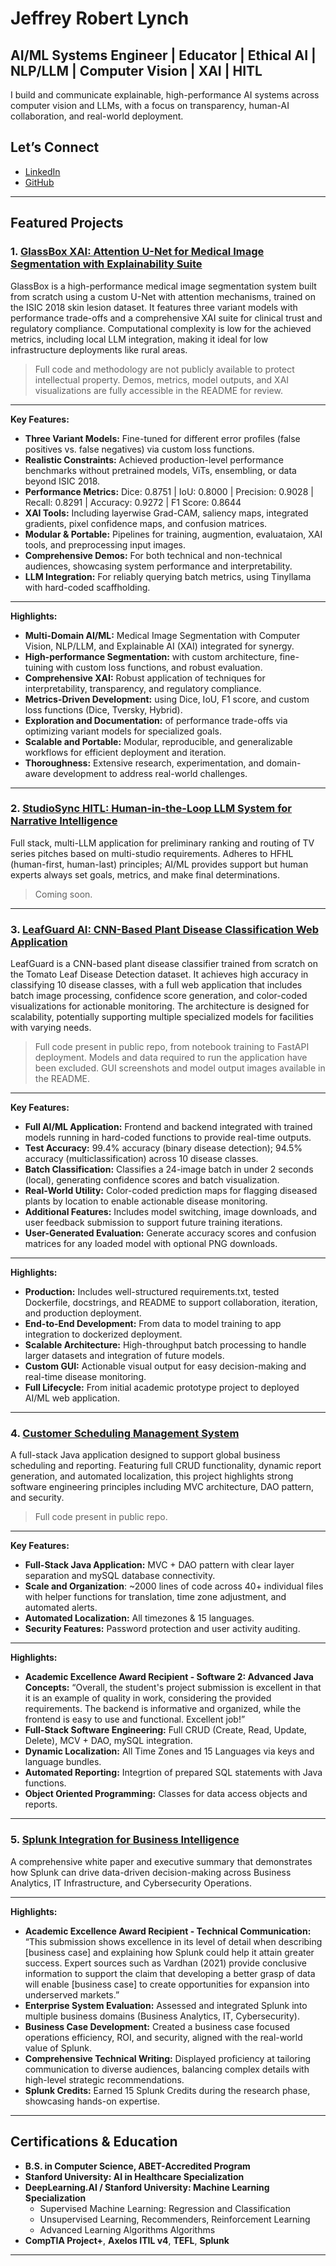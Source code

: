 # Jeffrey Robert Lynch

## AI/ML Systems Engineer | Educator | Ethical AI | NLP/LLM | Computer Vision | XAI | HITL

I build and communicate explainable, high-performance AI systems across computer vision and LLMs, with a focus on transparency, human-AI collaboration, and real-world deployment.

## Let’s Connect

- [LinkedIn](https://www.linkedin.com/in/jeffrey-lynch-350930348)
- [GitHub](https://www.github.com/JeffreyRobertLynch)

---

## Featured Projects

### 1. [GlassBox XAI: Attention U-Net for Medical Image Segmentation with Explainability Suite](https://github.com/JeffreyRobertLynch/GlassBox-XAI)
GlassBox is a high-performance medical image segmentation system built from scratch using a custom U-Net with attention mechanisms, trained on the ISIC 2018 skin lesion dataset. It features three variant models with performance trade-offs and a comprehensive XAI suite for clinical trust and regulatory compliance. Computational complexity is low for the achieved metrics, including local LLM integration, making it ideal for low infrastructure deployments like rural areas.

> Full code and methodology are not publicly available to protect intellectual property. Demos, metrics, model outputs, and XAI visualizations are fully accessible in the README for review.

---

**Key Features:**
- **Three Variant Models:** Fine-tuned for different error profiles (false positives vs. false negatives) via custom loss functions.
- **Realistic Constraints:** Achieved production-level performance benchmarks without pretrained models, ViTs, ensembling, or data beyond ISIC 2018.
- **Performance Metrics:** Dice: 0.8751 | IoU: 0.8000 | Precision: 0.9028 | Recall: 0.8291 | Accuracy: 0.9272 | F1 Score: 0.8644
- **XAI Tools:** Including layerwise Grad-CAM, saliency maps, integrated gradients, pixel confidence maps, and confusion matrices.
- **Modular & Portable:** Pipelines for training, augmention, evaluataion, XAI tools, and preprocessing input images.
- **Comprehensive Demos:** For both technical and non-technical audiences, showcasing system performance and interpretability.
- **LLM Integration:** For reliably querying batch metrics, using Tinyllama with hard-coded scaffholding. 

---

**Highlights:**  
- **Multi-Domain AI/ML:** Medical Image Segmentation with Computer Vision, NLP/LLM, and Explainable AI (XAI) integrated for synergy.
- **High-performance Segmentation:** with custom architecture, fine-tuining with custom loss functions, and robust evaluation.
- **Comprehensive XAI:** Robust application of techniques for interpretability, transparency, and regulatory compliance.
- **Metrics-Driven Development:** using Dice, IoU, F1 score, and custom loss functions (Dice, Tversky, Hybrid).
- **Exploration and Documentation:** of performance trade-offs via optimizing variant models for specialized goals.
- **Scalable and Portable:** Modular, reproducible, and generalizable workflows for efficient deployment and iteration.
- **Thoroughness:** Extensive research, experimentation, and domain-aware development to address real-world challenges.

---

### 2. [StudioSync HITL: Human-in-the-Loop LLM System for Narrative Intelligence](https://github.com/JeffreyRobertLynch/StudioSync-HITL-Human-in-the-Loop-LLM-System-for-Narrative-Intelligence)
Full stack, multi-LLM application for preliminary ranking and routing of TV series pitches based on multi-studio requirements. Adheres to HFHL (human-first, human-last) principles; AI/ML provides support but human experts always set goals, metrics, and make final determinations.

> Coming soon.

---

### 3. [LeafGuard AI: CNN-Based Plant Disease Classification Web Application](https://github.com/JeffreyRobertLynch/leafguard-ai-cv)
LeafGuard is a CNN-based plant disease classifier trained from scratch on the Tomato Leaf Disease Detection dataset. It achieves high accuracy in classifying 10 disease classes, with a full web application that includes batch image processing, confidence score generation, and color-coded visualizations for actionable monitoring. The architecture is designed for scalability, potentially supporting multiple specialized models for facilities with varying needs.

> Full code present in public repo, from notebook training to FastAPI deployment. Models and data required to run the application have been excluded. GUI screenshots and model output images available in the README.

---

**Key Features:**
- **Full AI/ML Application:** Frontend and backend integrated with trained models running in hard-coded functions to provide real-time outputs.
- **Test Accuracy:** 99.4% accuracy (binary disease detection); 94.5% accuracy (multiclassification) across 10 disease classes.
- **Batch Classification:** Classifies a 24-image batch in under 2 seconds (local), generating confidence scores and batch visualization.
- **Real-World Utility:** Color-coded prediction maps for flagging diseased plants by location to enable actionable disease monitoring.
- **Additional Features:** Includes model switching, image downloads, and user feedback submission to support future training iterations.
- **User-Generated Evaluation:** Generate accuracy scores and confusion matrices for any loaded model with optional PNG downloads.

---

**Highlights:**  
- **Production:** Includes well-structured requirements.txt, tested Dockerfile, docstrings, and README to support collaboration, iteration, and production deployment.
- **End-to-End Development:** From data to model training to app integration to dockerized deployment.
- **Scalable Architecture:** High-throughput batch processing to handle larger datasets and integration of future models.
- **Custom GUI:** Actionable visual output for easy decision-making and real-time disease monitoring.
- **Full Lifecycle:** From initial academic prototype project to deployed AI/ML web application.

---

### 4. [Customer Scheduling Management System](https://github.com/JeffreyRobertLynch/customer-scheduling-management-system)
A full-stack Java application designed to support global business scheduling and reporting. Featuring full CRUD functionality, dynamic report generation, and automated localization, this project highlights strong software engineering principles including MVC architecture, DAO pattern, and security.

> Full code present in public repo.

---

**Key Features:**
- **Full-Stack Java Application:** MVC + DAO pattern with clear layer separation and mySQL database connectivity.
- **Scale and Organization**: ~2000 lines of code across 40+ individual files with helper functions for translation, time zone adjustment, and automated alerts. 
- **Automated Localization:** All timezones & 15 languages.
- **Security Features:** Password protection and user activity auditing.

---

**Highlights:**  
- **Academic Excellence Award Recipient - Software 2: Advanced Java Concepts:** “Overall, the student's project submission is excellent in that it is an example of quality in work, considering the provided requirements. The backend is informative and organized, while the frontend is easy to use and functional. Excellent job!”
- **Full-Stack Software Engineering:** Full CRUD (Create, Read, Update, Delete), MCV + DAO, mySQL integration.
- **Dynamic Localization:** All Time Zones and 15 Languages via keys and language bundles.
- **Automated Reporting:** Integrtion of prepared SQL statements with Java functions. 
- **Object Oriented Programming:** Classes for data access objects and reports.

---

### 5. [Splunk Integration for Business Intelligence](https://github.com/JeffreyRobertLynch/Splunk-Integration-for-Business-Intelligence)
A comprehensive white paper and executive summary that demonstrates how Splunk can drive data-driven decision-making across Business Analytics, IT Infrastructure, and Cybersecurity Operations.

---

**Highlights:** 
- **Academic Excellence Award Recipient - Technical Communication:** “This submission shows excellence in its level of detail when describing [business case] and explaining how Splunk could help it attain greater success. Expert sources such as Vardhan (2021) provide conclusive information to support the claim that developing a better grasp of data will enable [business case] to create opportunities for expansion into underserved markets.”
- **Enterprise System Evaluation:** Assessed and integrated Splunk into multiple business domains (Business Analytics, IT, Cybersecurity).
- **Business Case Development:** Created a business case focused operations efficiency, ROI, and security, aligned with the real-world value of Splunk.
- **Comprehensive Technical Writing:** Displayed proficiency at tailoring communication to diverse audiences, balancing complex details with high-level strategic recommendations.
- **Splunk Credits:** Earned 15 Splunk Credits during the research phase, showcasing hands-on expertise.

---

## Certifications & Education

- **B.S. in Computer Science, ABET-Accredited Program** 
- **Stanford University: AI in Healthcare Specialization** 
- **DeepLearning.AI / Stanford University: Machine Learning Specialization** 
  - Supervised Machine Learning: Regression and Classification
  - Unsupervised Learning, Recommenders, Reinforcement Learning
  - Advanced Learning Algorithms Algorithms
- **CompTIA Project+**, **Axelos ITIL v4**, **TEFL**, **Splunk**

---
